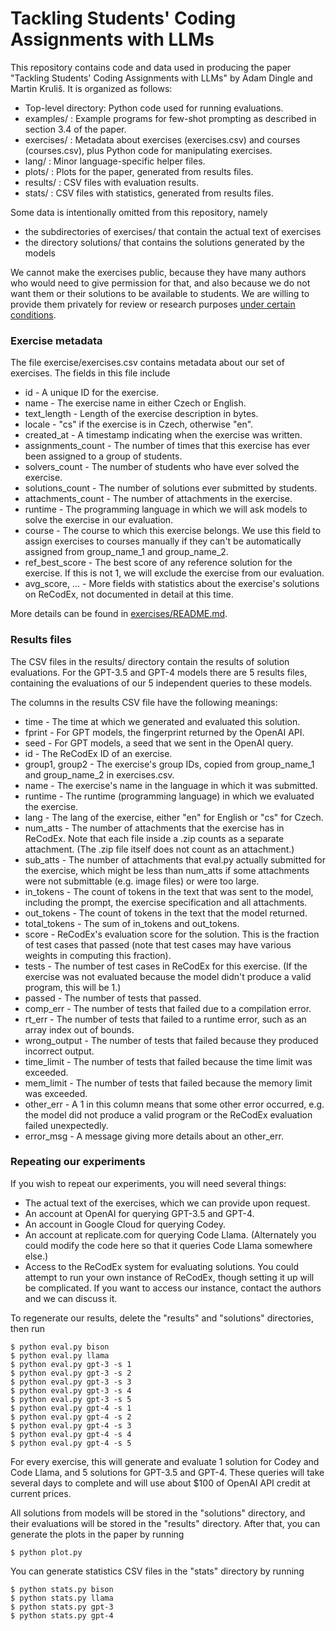 # Tackling Students' Coding Assignments with LLMs

This repository contains code and data used in producing the paper "Tackling Students' Coding Assignments with LLMs" by Adam Dingle and Martin Kruliš.  It is organized as follows:

* Top-level directory: Python code used for running evaluations.
* examples/ :  Example programs for few-shot prompting as described in section 3.4 of the paper.
* exercises/ : Metadata about exercises (exercises.csv) and courses (courses.csv), plus Python code for manipulating exercises.
* lang/ : Minor language-specific helper files.
* plots/ : Plots for the paper, generated from results files.
* results/ : CSV files with evaluation results.
* stats/ : CSV files with statistics, generated from results files.

Some data is intentionally omitted from this repository, namely

* the subdirectories of exercises/ that contain the actual text of exercises
* the directory solutions/ that contains the solutions generated by the models

We cannot make the exercises public, because they have many authors who would need to give permission for that, and also because we do not want them or their solutions to be available to students.  We are willing to provide them privately for review or research purposes [under certain conditions](tree/main/exercises).

### Exercise metadata

The file exercise/exercises.csv contains metadata about our set of exercises.  The fields in this file include

* id - A unique ID for the exercise.
* name - The exercise name in either Czech or English.
* text_length - Length of the exercise description in bytes.
* locale - "cs" if the exercise is in Czech, otherwise "en".
* created_at - A timestamp indicating when the exercise was written.
* assignments_count - The number of times that this exercise has ever been assigned to a group of students.
* solvers_count - The number of students who have ever solved the exercise.
* solutions_count - The number of solutions ever submitted by students.
* attachments_count - The number of attachments in the exercise.
* runtime - The programming language in which we will ask models to solve the exercise in our evaluation.
* course - The course to which this exercise belongs.  We use this field to assign exercises to courses manually if they can't be automatically assigned from group_name_1 and group_name_2.
* ref_best_score - The best score of any reference solution for the exercise.  If this is not 1, we will exclude the exercise from our evaluation.
* avg_score, ... - More fields with statistics about the exercise's solutions on ReCodEx, not documented in detail at this time.

More details can be found in [exercises/README.md](tree/main/exercises).

### Results files

The CSV files in the results/ directory contain the results of solution evaluations.  For the GPT-3.5 and GPT-4 models there are 5 results files, containing the evaluations of our 5 independent queries to these models.

The columns in the results CSV file have the following meanings:

* time - The time at which we generated and evaluated this solution.
* fprint - For GPT models, the fingerprint returned by the OpenAI API.
* seed - For GPT models, a seed that we sent in the OpenAI query.
* id - The ReCodEx ID of an exercise.
* group1, group2 - The exercise's group IDs, copied from group_name_1 and group_name_2 in exercises.csv.
* name - The exercise's name in the language in which it was submitted.
* runtime - The runtime (programming language) in which we evaluated the exercise.
* lang - The lang of the exercise, either "en" for English or "cs" for Czech.
* num_atts - The number of attachments that the exercise has in ReCodEx.  Note that each file inside a .zip counts as a separate attachment.  (The .zip file itself does not count as an attachment.)
* sub_atts - The number of attachments that eval.py actually submitted for the exercise, which might be less than num_atts if some attachments were not submittable (e.g. image files) or were too large.
* in_tokens - The count of tokens in the text that was sent to the model, including the prompt, the exercise specification and all attachments.
* out_tokens - The count of tokens in the text that the model returned.
* total_tokens - The sum of in_tokens and out_tokens.
* score - ReCodEx's evaluation score for the solution.  This is the fraction of test cases that passed (note that test cases may have various weights in computing this fraction).
* tests - The number of test cases in ReCodEx for this exercise.  (If the exercise was not evaluated because the model didn't produce a valid program, this will be 1.)
* passed - The number of tests that passed.
* comp_err - The number of tests that failed due to a compilation error.
* rt_err - The number of tests that failed to a runtime error, such as an array index out of bounds.
* wrong_output - The number of tests that failed because they produced incorrect output.
* time_limit - The number of tests that failed because the time limit was exceeded.
* mem_limit - The number of tests that failed because the memory limit was exceeded.
* other_err - A 1 in this column means that some other error occurred, e.g. the model did not produce a valid program or the ReCodEx evaluation failed unexpectedly.
* error_msg - A message giving more details about an other_err.


### Repeating our experiments

If you wish to repeat our experiments, you will need several things:

* The actual text of the exercises, which we can provide upon request.
* An account at OpenAI for querying GPT-3.5 and GPT-4.
* An account in Google Cloud for querying Codey.
* An account at replicate.com for querying Code Llama.  (Alternately you could modify the code here so that it queries Code Llama somewhere else.)
* Access to the ReCodEx system for evaluating solutions.  You could attempt to run your own instance of ReCodEx, though setting it up will be complicated.  If you want to access our instance, contact the authors and we can discuss it.

To regenerate our results, delete the "results" and "solutions" directories, then run

```
$ python eval.py bison
$ python eval.py llama
$ python eval.py gpt-3 -s 1
$ python eval.py gpt-3 -s 2
$ python eval.py gpt-3 -s 3
$ python eval.py gpt-3 -s 4
$ python eval.py gpt-3 -s 5
$ python eval.py gpt-4 -s 1
$ python eval.py gpt-4 -s 2
$ python eval.py gpt-4 -s 3
$ python eval.py gpt-4 -s 4
$ python eval.py gpt-4 -s 5
```

For every exercise, this will generate and evaluate 1 solution for Codey and Code Llama, and 5 solutions for GPT-3.5 and GPT-4.  These queries will take several days to complete and will use about $100 of OpenAI API credit at current prices.

All solutions from models will be stored in the "solutions" directory, and their evaluations will be stored in the "results" directory.  After that, you can generate the plots in the paper by running

```
$ python plot.py
```

You can generate statistics CSV files in the "stats" directory by running

```
$ python stats.py bison
$ python stats.py llama
$ python stats.py gpt-3
$ python stats.py gpt-4
```
